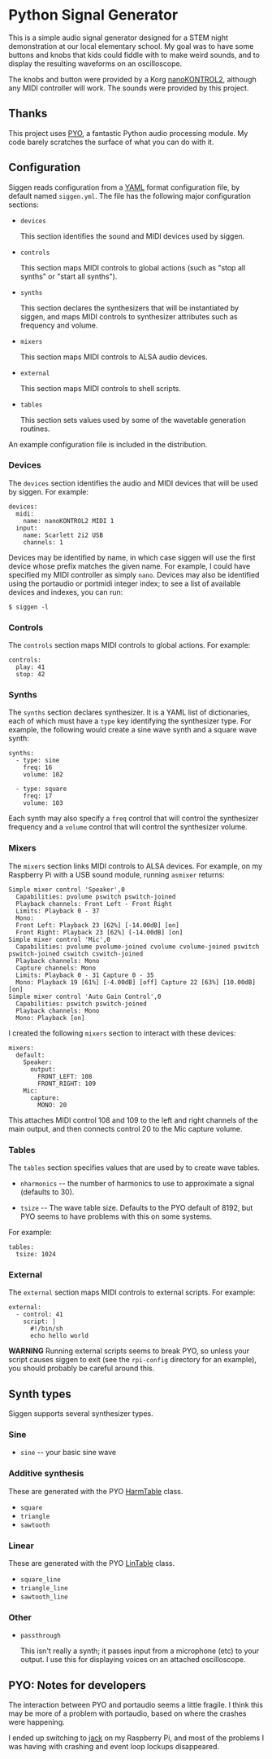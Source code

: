 # Python Signal Generator

This is a simple audio signal generator designed for a STEM night
demonstration at our local elementary school.  My goal was to have
some buttons and knobs that kids could fiddle with to make weird
sounds, and to display the resulting waveforms on an oscilloscope.

The knobs and button were provided by a Korg [nanoKONTROL2][],
although any MIDI controller will work. The sounds were provided by
this project.

[nanokontrol2]: http://www.korg.com/us/products/controllers/nanokontrol2/

## Thanks

This project uses [PYO][], a fantastic Python audio processing module.
My code barely scratches the surface of what you can do with it.

[pyo]: http://ajaxsoundstudio.com/software/pyo/

## Configuration

Siggen reads configuration from a [YAML][] format configuration file,
by default named `siggen.yml`.  The file has the following major
configuration sections:

[YAML]: http://www.yaml.org/

- `devices`

  This section identifies the sound and MIDI devices used by siggen.

- `controls`

  This section maps MIDI controls to global actions (such as "stop all
  synths" or "start all synths").

- `synths`

  This section declares the synthesizers that will be instantiated by
  siggen, and maps MIDI controls to synthesizer attributes such as
  frequency and volume.

- `mixers`

  This section maps MIDI controls to ALSA audio devices.

- `external`

  This section maps MIDI controls to shell scripts.

- `tables`

  This section sets values used by some of the wavetable generation
  routines.

An example configuration file is included in the distribution.

### Devices

The `devices` section identifies the audio and MIDI devices that will
be used by siggen.  For example:

    devices:
      midi:
        name: nanoKONTROL2 MIDI 1
      input:
        name: Scarlett 2i2 USB
        channels: 1

Devices may be identified by name, in which case siggen will use the
first device whose prefix matches the given name.  For example, I
could have specified my MIDI controller as simply `nano`.  Devices may
also be identified using the portaudio or portmidi integer index; to
see a list of available devices and indexes, you can run:

    $ siggen -l

### Controls

The `controls` section maps MIDI controls to global actions.  For
example:

    controls:
      play: 41
      stop: 42

### Synths

The `synths` section declares synthesizer.  It is a YAML list of
dictionaries, each of which must have a `type` key identifying the
synthesizer type.  For example, the following would create a sine wave
synth and a square wave synth:

    synths:
      - type: sine
        freq: 16
        volume: 102

      - type: square
        freq: 17
        volume: 103

Each synth may also specify a `freq` control that will control the
synthesizer frequency and a `volume` control that will control the
synthesizer volume.

### Mixers

The `mixers` section links MIDI controls to ALSA devices.  For
example, on my Raspberry Pi with a USB sound module, running `asmixer`
returns:

    Simple mixer control 'Speaker',0
      Capabilities: pvolume pswitch pswitch-joined
      Playback channels: Front Left - Front Right
      Limits: Playback 0 - 37
      Mono:
      Front Left: Playback 23 [62%] [-14.00dB] [on]
      Front Right: Playback 23 [62%] [-14.00dB] [on]
    Simple mixer control 'Mic',0
      Capabilities: pvolume pvolume-joined cvolume cvolume-joined pswitch pswitch-joined cswitch cswitch-joined
      Playback channels: Mono
      Capture channels: Mono
      Limits: Playback 0 - 31 Capture 0 - 35
      Mono: Playback 19 [61%] [-4.00dB] [off] Capture 22 [63%] [10.00dB] [on]
    Simple mixer control 'Auto Gain Control',0
      Capabilities: pswitch pswitch-joined
      Playback channels: Mono
      Mono: Playback [on]

I created the following `mixers` section to interact with these
devices:

    mixers:
      default:
        Speaker:
          output:
            FRONT_LEFT: 108
            FRONT_RIGHT: 109
        Mic:
          capture:
            MONO: 20

This attaches MIDI control 108 and 109 to the left and right channels
of the main output, and then connects control 20 to the Mic capture
volume.

### Tables

The `tables` section specifies values that are used by to create wave
tables.

- `nharmonics` -- the number of harmonics to use to approximate a
  signal (defaults to 30).

- `tsize` -- The wave table size.  Defaults to the PYO default of
  8192, but PYO seems to have problems with this on some systems.

For example:

    tables:
      tsize: 1024

### External

The `external` section maps MIDI controls to external scripts.  For
example:

    external:
      - control: 41
        script: |
          #!/bin/sh
          echo hello world

**WARNING** Running external scripts seems to break PYO, so unless
your script causes siggen to exit (see the `rpi-config` directory for
an example), you should probably be careful around this.

## Synth types

Siggen supports several synthesizer types.

### Sine

- `sine` -- your basic sine wave

### Additive synthesis

These are generated with the PYO [HarmTable][] class.

- `square`
- `triangle`
- `sawtooth`

### Linear

These are generated with the PYO [LinTable][] class.

- `square_line`
- `triangle_line`
- `sawtooth_line`

### Other

- `passthrough`

  This isn't really a synth; it passes input from a microphone (etc)
  to your output.  I use this for displaying voices on an attached
  oscilloscope.

[lintable]: http://ajaxsoundstudio.com/pyodoc/api/classes/tables.html#lintable
[harmtable]: http://ajaxsoundstudio.com/pyodoc/api/classes/tables.html#harmtable

## PYO: Notes for developers

The interaction between PYO and portaudio seems a little fragile.  I
think this may be more of a problem with portaudio, based on where the
crashes were happening.

I ended up switching to [jack][] on my Raspberry Pi, and most of the
problems I was having with crashing and event loop lockups
disappeared.

[jack]: http://www.jackaudio.org/

